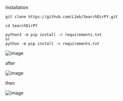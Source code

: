 Installation
```
git clone https://github.com/L1eb/SearchDirPY.git

cd SearchDirPY

python3 -m pip install -r requirements.txt
or
python -m pip install -r requirements.txt
```
![image](https://user-images.githubusercontent.com/69158050/199120064-673899cf-4e50-44ab-a17a-c7d4705a94bc.png)

after

![image](https://user-images.githubusercontent.com/69158050/199120134-376a75d7-ee9c-4375-a8d1-d5f739460d48.png)

then 

![image](https://user-images.githubusercontent.com/69158050/199120180-9853d69e-b017-4780-99a3-998b7624a264.png)
